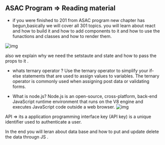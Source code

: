 ## ASAC Program => Reading material 


- if you were finished to 201 from ASAC program new chapter has begun,basically we will cover all 301 topics. you will learn about react and how to build it and how to add components to it and how to use the funactions and classes and how to render them.

![img](https://miro.medium.com/max/1908/1*c5R29Xh4icIpQKfEiN9w0A.png)

also we explain why we need the setstaute and state and how to pass the props to it .

- whats  ternary operator  ?
  Use the ternary operator to simplify your if-else statements that are used to assign values to variables. The ternary operator is commonly used when assigning post data or validating forms.

-  What is node.js?
Node.js is an open-source, cross-platform, back-end JavaScript runtime environment that runs on the V8 engine and executes JavaScript code outside a web browser.
![img](https://sdk.finance/wp-content/uploads/2018/11/api-in-business.png)

API => its a application programming interface key (API key) is a unique identifier used to authenticate a user.

In the end you will leran about data base and how to put and update delete the data througn JS .